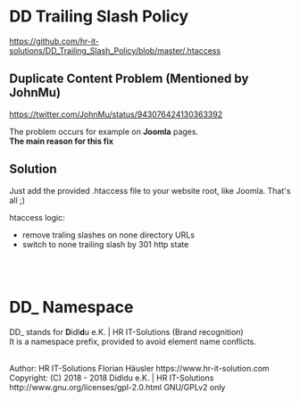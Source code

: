 # DD Trailing Slash Policy

https://github.com/hr-it-solutions/DD_Trailing_Slash_Policy/blob/master/.htaccess<br>

## Duplicate Content Problem (Mentioned by JohnMu)
https://twitter.com/JohnMu/status/943076424130363392<br>

The problem occurs for example on **Joomla** pages.<br>
**The main reason for this fix**

## Solution
Just add the provided .htaccess file to your website root, like Joomla.
That's all ;)

htaccess logic:<br>
- remove traling slashes on none directory URLs
- switch to none trailing slash by 301 http state

<br>
<br>

# DD_ Namespace
DD_ stands for  **D**idl**d**u e.K. | HR IT-Solutions (Brand recognition)                   <br>
It is a namespace prefix, provided to avoid element name conflicts.

<br>
Author: HR IT-Solutions Florian Häusler https://www.hr-it-solution.com                      <br>
Copyright: (C) 2018 - 2018 Didldu e.K. | HR IT-Solutions                                    <br>
http://www.gnu.org/licenses/gpl-2.0.html GNU/GPLv2 only
